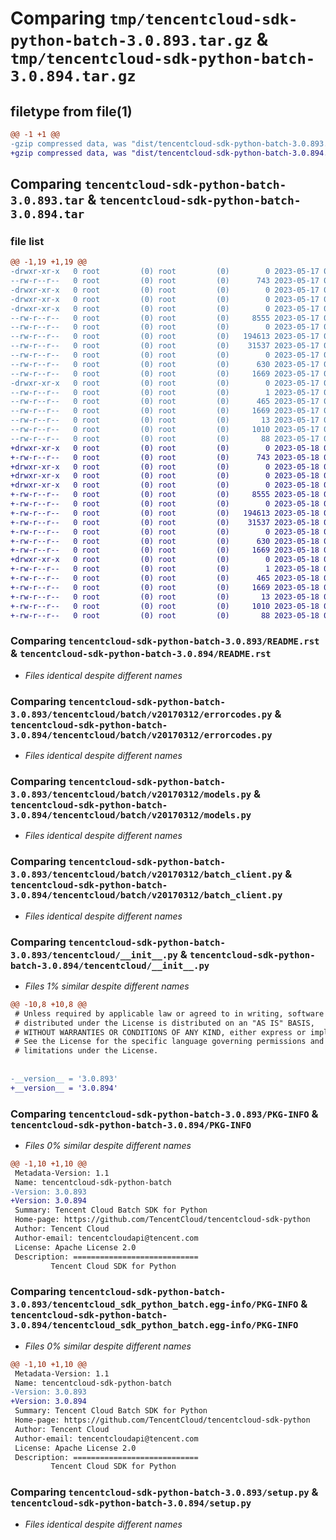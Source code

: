 # Comparing `tmp/tencentcloud-sdk-python-batch-3.0.893.tar.gz` & `tmp/tencentcloud-sdk-python-batch-3.0.894.tar.gz`

## filetype from file(1)

```diff
@@ -1 +1 @@
-gzip compressed data, was "dist/tencentcloud-sdk-python-batch-3.0.893.tar", last modified: Wed May 17 03:23:06 2023, max compression
+gzip compressed data, was "dist/tencentcloud-sdk-python-batch-3.0.894.tar", last modified: Thu May 18 00:16:29 2023, max compression
```

## Comparing `tencentcloud-sdk-python-batch-3.0.893.tar` & `tencentcloud-sdk-python-batch-3.0.894.tar`

### file list

```diff
@@ -1,19 +1,19 @@
-drwxr-xr-x   0 root         (0) root         (0)        0 2023-05-17 03:23:06.000000 tencentcloud-sdk-python-batch-3.0.893/
--rw-r--r--   0 root         (0) root         (0)      743 2023-05-17 03:23:06.000000 tencentcloud-sdk-python-batch-3.0.893/README.rst
-drwxr-xr-x   0 root         (0) root         (0)        0 2023-05-17 03:23:06.000000 tencentcloud-sdk-python-batch-3.0.893/tencentcloud/
-drwxr-xr-x   0 root         (0) root         (0)        0 2023-05-17 03:23:06.000000 tencentcloud-sdk-python-batch-3.0.893/tencentcloud/batch/
-drwxr-xr-x   0 root         (0) root         (0)        0 2023-05-17 03:23:06.000000 tencentcloud-sdk-python-batch-3.0.893/tencentcloud/batch/v20170312/
--rw-r--r--   0 root         (0) root         (0)     8555 2023-05-17 03:23:06.000000 tencentcloud-sdk-python-batch-3.0.893/tencentcloud/batch/v20170312/errorcodes.py
--rw-r--r--   0 root         (0) root         (0)        0 2023-05-17 03:23:06.000000 tencentcloud-sdk-python-batch-3.0.893/tencentcloud/batch/v20170312/__init__.py
--rw-r--r--   0 root         (0) root         (0)   194613 2023-05-17 03:23:06.000000 tencentcloud-sdk-python-batch-3.0.893/tencentcloud/batch/v20170312/models.py
--rw-r--r--   0 root         (0) root         (0)    31537 2023-05-17 03:23:06.000000 tencentcloud-sdk-python-batch-3.0.893/tencentcloud/batch/v20170312/batch_client.py
--rw-r--r--   0 root         (0) root         (0)        0 2023-05-17 03:23:06.000000 tencentcloud-sdk-python-batch-3.0.893/tencentcloud/batch/__init__.py
--rw-r--r--   0 root         (0) root         (0)      630 2023-05-17 03:23:06.000000 tencentcloud-sdk-python-batch-3.0.893/tencentcloud/__init__.py
--rw-r--r--   0 root         (0) root         (0)     1669 2023-05-17 03:23:06.000000 tencentcloud-sdk-python-batch-3.0.893/PKG-INFO
-drwxr-xr-x   0 root         (0) root         (0)        0 2023-05-17 03:23:06.000000 tencentcloud-sdk-python-batch-3.0.893/tencentcloud_sdk_python_batch.egg-info/
--rw-r--r--   0 root         (0) root         (0)        1 2023-05-17 03:23:06.000000 tencentcloud-sdk-python-batch-3.0.893/tencentcloud_sdk_python_batch.egg-info/dependency_links.txt
--rw-r--r--   0 root         (0) root         (0)      465 2023-05-17 03:23:06.000000 tencentcloud-sdk-python-batch-3.0.893/tencentcloud_sdk_python_batch.egg-info/SOURCES.txt
--rw-r--r--   0 root         (0) root         (0)     1669 2023-05-17 03:23:06.000000 tencentcloud-sdk-python-batch-3.0.893/tencentcloud_sdk_python_batch.egg-info/PKG-INFO
--rw-r--r--   0 root         (0) root         (0)       13 2023-05-17 03:23:06.000000 tencentcloud-sdk-python-batch-3.0.893/tencentcloud_sdk_python_batch.egg-info/top_level.txt
--rw-r--r--   0 root         (0) root         (0)     1010 2023-05-17 03:23:06.000000 tencentcloud-sdk-python-batch-3.0.893/setup.py
--rw-r--r--   0 root         (0) root         (0)       88 2023-05-17 03:23:06.000000 tencentcloud-sdk-python-batch-3.0.893/setup.cfg
+drwxr-xr-x   0 root         (0) root         (0)        0 2023-05-18 00:16:29.000000 tencentcloud-sdk-python-batch-3.0.894/
+-rw-r--r--   0 root         (0) root         (0)      743 2023-05-18 00:16:29.000000 tencentcloud-sdk-python-batch-3.0.894/README.rst
+drwxr-xr-x   0 root         (0) root         (0)        0 2023-05-18 00:16:29.000000 tencentcloud-sdk-python-batch-3.0.894/tencentcloud/
+drwxr-xr-x   0 root         (0) root         (0)        0 2023-05-18 00:16:29.000000 tencentcloud-sdk-python-batch-3.0.894/tencentcloud/batch/
+drwxr-xr-x   0 root         (0) root         (0)        0 2023-05-18 00:16:29.000000 tencentcloud-sdk-python-batch-3.0.894/tencentcloud/batch/v20170312/
+-rw-r--r--   0 root         (0) root         (0)     8555 2023-05-18 00:16:29.000000 tencentcloud-sdk-python-batch-3.0.894/tencentcloud/batch/v20170312/errorcodes.py
+-rw-r--r--   0 root         (0) root         (0)        0 2023-05-18 00:16:29.000000 tencentcloud-sdk-python-batch-3.0.894/tencentcloud/batch/v20170312/__init__.py
+-rw-r--r--   0 root         (0) root         (0)   194613 2023-05-18 00:16:29.000000 tencentcloud-sdk-python-batch-3.0.894/tencentcloud/batch/v20170312/models.py
+-rw-r--r--   0 root         (0) root         (0)    31537 2023-05-18 00:16:29.000000 tencentcloud-sdk-python-batch-3.0.894/tencentcloud/batch/v20170312/batch_client.py
+-rw-r--r--   0 root         (0) root         (0)        0 2023-05-18 00:16:29.000000 tencentcloud-sdk-python-batch-3.0.894/tencentcloud/batch/__init__.py
+-rw-r--r--   0 root         (0) root         (0)      630 2023-05-18 00:16:29.000000 tencentcloud-sdk-python-batch-3.0.894/tencentcloud/__init__.py
+-rw-r--r--   0 root         (0) root         (0)     1669 2023-05-18 00:16:29.000000 tencentcloud-sdk-python-batch-3.0.894/PKG-INFO
+drwxr-xr-x   0 root         (0) root         (0)        0 2023-05-18 00:16:29.000000 tencentcloud-sdk-python-batch-3.0.894/tencentcloud_sdk_python_batch.egg-info/
+-rw-r--r--   0 root         (0) root         (0)        1 2023-05-18 00:16:29.000000 tencentcloud-sdk-python-batch-3.0.894/tencentcloud_sdk_python_batch.egg-info/dependency_links.txt
+-rw-r--r--   0 root         (0) root         (0)      465 2023-05-18 00:16:29.000000 tencentcloud-sdk-python-batch-3.0.894/tencentcloud_sdk_python_batch.egg-info/SOURCES.txt
+-rw-r--r--   0 root         (0) root         (0)     1669 2023-05-18 00:16:29.000000 tencentcloud-sdk-python-batch-3.0.894/tencentcloud_sdk_python_batch.egg-info/PKG-INFO
+-rw-r--r--   0 root         (0) root         (0)       13 2023-05-18 00:16:29.000000 tencentcloud-sdk-python-batch-3.0.894/tencentcloud_sdk_python_batch.egg-info/top_level.txt
+-rw-r--r--   0 root         (0) root         (0)     1010 2023-05-18 00:16:29.000000 tencentcloud-sdk-python-batch-3.0.894/setup.py
+-rw-r--r--   0 root         (0) root         (0)       88 2023-05-18 00:16:29.000000 tencentcloud-sdk-python-batch-3.0.894/setup.cfg
```

### Comparing `tencentcloud-sdk-python-batch-3.0.893/README.rst` & `tencentcloud-sdk-python-batch-3.0.894/README.rst`

 * *Files identical despite different names*

### Comparing `tencentcloud-sdk-python-batch-3.0.893/tencentcloud/batch/v20170312/errorcodes.py` & `tencentcloud-sdk-python-batch-3.0.894/tencentcloud/batch/v20170312/errorcodes.py`

 * *Files identical despite different names*

### Comparing `tencentcloud-sdk-python-batch-3.0.893/tencentcloud/batch/v20170312/models.py` & `tencentcloud-sdk-python-batch-3.0.894/tencentcloud/batch/v20170312/models.py`

 * *Files identical despite different names*

### Comparing `tencentcloud-sdk-python-batch-3.0.893/tencentcloud/batch/v20170312/batch_client.py` & `tencentcloud-sdk-python-batch-3.0.894/tencentcloud/batch/v20170312/batch_client.py`

 * *Files identical despite different names*

### Comparing `tencentcloud-sdk-python-batch-3.0.893/tencentcloud/__init__.py` & `tencentcloud-sdk-python-batch-3.0.894/tencentcloud/__init__.py`

 * *Files 1% similar despite different names*

```diff
@@ -10,8 +10,8 @@
 # Unless required by applicable law or agreed to in writing, software
 # distributed under the License is distributed on an "AS IS" BASIS,
 # WITHOUT WARRANTIES OR CONDITIONS OF ANY KIND, either express or implied.
 # See the License for the specific language governing permissions and
 # limitations under the License.
 
 
-__version__ = '3.0.893'
+__version__ = '3.0.894'
```

### Comparing `tencentcloud-sdk-python-batch-3.0.893/PKG-INFO` & `tencentcloud-sdk-python-batch-3.0.894/PKG-INFO`

 * *Files 0% similar despite different names*

```diff
@@ -1,10 +1,10 @@
 Metadata-Version: 1.1
 Name: tencentcloud-sdk-python-batch
-Version: 3.0.893
+Version: 3.0.894
 Summary: Tencent Cloud Batch SDK for Python
 Home-page: https://github.com/TencentCloud/tencentcloud-sdk-python
 Author: Tencent Cloud
 Author-email: tencentcloudapi@tencent.com
 License: Apache License 2.0
 Description: ============================
         Tencent Cloud SDK for Python
```

### Comparing `tencentcloud-sdk-python-batch-3.0.893/tencentcloud_sdk_python_batch.egg-info/PKG-INFO` & `tencentcloud-sdk-python-batch-3.0.894/tencentcloud_sdk_python_batch.egg-info/PKG-INFO`

 * *Files 0% similar despite different names*

```diff
@@ -1,10 +1,10 @@
 Metadata-Version: 1.1
 Name: tencentcloud-sdk-python-batch
-Version: 3.0.893
+Version: 3.0.894
 Summary: Tencent Cloud Batch SDK for Python
 Home-page: https://github.com/TencentCloud/tencentcloud-sdk-python
 Author: Tencent Cloud
 Author-email: tencentcloudapi@tencent.com
 License: Apache License 2.0
 Description: ============================
         Tencent Cloud SDK for Python
```

### Comparing `tencentcloud-sdk-python-batch-3.0.893/setup.py` & `tencentcloud-sdk-python-batch-3.0.894/setup.py`

 * *Files identical despite different names*

